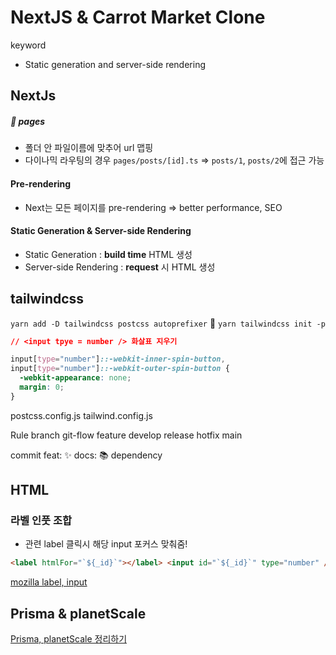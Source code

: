 # NextJS & Carrot Market Clone

keyword

- Static generation and server-side rendering

## NextJs

##### 📂 pages

- 폴더 안 파일이름에 맞추어 url 맵핑
- 다이나믹 라우팅의 경우
  `pages/posts/[id].ts` => `posts/1`, `posts/2`에 접근 가능

#### Pre-rendering

- Next는 모든 페이지를 pre-rendering
  => better performance, SEO

#### Static Generation & Server-side Rendering

- Static Generation : **build time** HTML 생성
- Server-side Rendering : **request** 시 HTML 생성

## tailwindcss

`yarn add -D tailwindcss postcss autoprefixer` 🚀
`yarn tailwindcss init -p`

```css
// <input tpye = number /> 화살표 지우기

input[type="number"]::-webkit-inner-spin-button,
input[type="number"]::-webkit-outer-spin-button {
  -webkit-appearance: none;
  margin: 0;
}
```

postcss.config.js
tailwind.config.js

Rule
branch git-flow
feature
develop
release
hotfix
main

commit
feat: ✨
docs: 📚
dependency

## HTML

### 라벨 인풋 조합

- 관련 label 클릭시 해당 input 포커스 맞춰줌!

```html
<label htmlFor="`${_id}`"></label> <input id="`${_id}`" type="number" />
```

[mozilla label, input](https://developer.mozilla.org/ko/docs/Web/HTML/Element/label)

## Prisma & planetScale

[Prisma, planetScale 정리하기](./document/pp.md)

